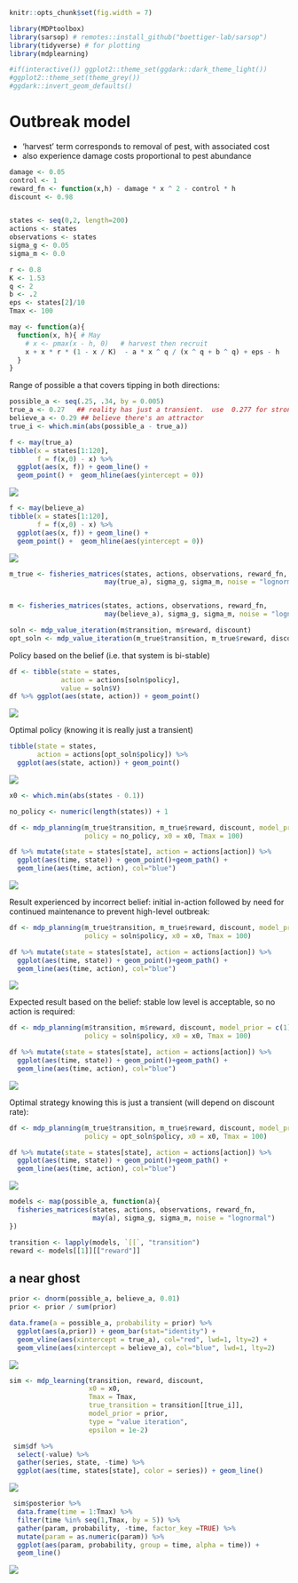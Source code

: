 
``` r
knitr::opts_chunk$set(fig.width = 7)
```

``` r
library(MDPtoolbox)
library(sarsop) # remotes::install_github("boettiger-lab/sarsop")
library(tidyverse) # for plotting
library(mdplearning)

#if(interactive()) ggplot2::theme_set(ggdark::dark_theme_light())
#ggplot2::theme_set(theme_grey())
#ggdark::invert_geom_defaults()
```

# Outbreak model

  - ‘harvest’ term corresponds to removal of pest, with associated cost
  - also experience damage costs proportional to pest abundance

<!-- end list -->

``` r
damage <- 0.05
control <- 1
reward_fn <- function(x,h) - damage * x ^ 2 - control * h
discount <- 0.98


states <- seq(0,2, length=200)
actions <- states
observations <- states
sigma_g <- 0.05
sigma_m <- 0.0

r <- 0.8
K <- 1.53
q <- 2
b <- .2
eps <- states[2]/10
Tmax <- 100

may <- function(a){  
  function(x, h){ # May
    # x <- pmax(x - h, 0)   # harvest then recruit   
    x + x * r * (1 - x / K)  - a * x ^ q / (x ^ q + b ^ q) + eps - h
  }
}
```

Range of possible a that covers tipping in both directions:

``` r
possible_a <- seq(.25, .34, by = 0.005)
true_a <- 0.27   ## reality has just a transient.  use  0.277 for stronger ghost
believe_a <- 0.29 ## believe there's an attractor
true_i <- which.min(abs(possible_a - true_a))
```

``` r
f <- may(true_a)
tibble(x = states[1:120],
       f = f(x,0) - x) %>%
  ggplot(aes(x, f)) + geom_line() +
  geom_point() +  geom_hline(aes(yintercept = 0))
```

![](may-outbreak-ghost_files/figure-gfm/unnamed-chunk-5-1.png)<!-- -->

``` r
f <- may(believe_a)
tibble(x = states[1:120],
       f = f(x,0) - x) %>%
  ggplot(aes(x, f)) + geom_line() +
  geom_point() +  geom_hline(aes(yintercept = 0))
```

![](may-outbreak-ghost_files/figure-gfm/unnamed-chunk-6-1.png)<!-- -->

``` r
m_true <- fisheries_matrices(states, actions, observations, reward_fn, 
                        may(true_a), sigma_g, sigma_m, noise = "lognormal")


m <- fisheries_matrices(states, actions, observations, reward_fn, 
                        may(believe_a), sigma_g, sigma_m, noise = "lognormal")
```

``` r
soln <- mdp_value_iteration(m$transition, m$reward, discount)
opt_soln <- mdp_value_iteration(m_true$transition, m_true$reward, discount)
```

Policy based on the belief (i.e. that system is bi-stable)

``` r
df <- tibble(state = states,
             action = actions[soln$policy],
             value = soln$V)
df %>% ggplot(aes(state, action)) + geom_point() 
```

![](may-outbreak-ghost_files/figure-gfm/unnamed-chunk-9-1.png)<!-- -->

Optimal policy (knowing it is really just a transient)

``` r
tibble(state = states,
       action = actions[opt_soln$policy]) %>% 
  ggplot(aes(state, action)) + geom_point() 
```

![](may-outbreak-ghost_files/figure-gfm/unnamed-chunk-10-1.png)<!-- -->

``` r
x0 <- which.min(abs(states - 0.1))
```

``` r
no_policy <- numeric(length(states)) + 1

df <- mdp_planning(m_true$transition, m_true$reward, discount, model_prior = c(1), 
                   policy = no_policy, x0 = x0, Tmax = 100)

df %>% mutate(state = states[state], action = actions[action]) %>% 
  ggplot(aes(time, state)) + geom_point()+geom_path() + 
  geom_line(aes(time, action), col="blue")
```

![](may-outbreak-ghost_files/figure-gfm/unnamed-chunk-12-1.png)<!-- -->

Result experienced by incorrect belief: initial in-action followed by
need for continued maintenance to prevent high-level
outbreak:

``` r
df <- mdp_planning(m_true$transition, m_true$reward, discount, model_prior = c(1), 
                   policy = soln$policy, x0 = x0, Tmax = 100)

df %>% mutate(state = states[state], action = actions[action]) %>% 
  ggplot(aes(time, state)) + geom_point()+geom_path() + 
  geom_line(aes(time, action), col="blue")
```

![](may-outbreak-ghost_files/figure-gfm/unnamed-chunk-13-1.png)<!-- -->

Expected result based on the belief: stable low level is acceptable, so
no action is
required:

``` r
df <- mdp_planning(m$transition, m$reward, discount, model_prior = c(1), 
                   policy = soln$policy, x0 = x0, Tmax = 100)

df %>% mutate(state = states[state], action = actions[action]) %>% 
  ggplot(aes(time, state)) + geom_point()+geom_path() + 
  geom_line(aes(time, action), col="blue")
```

![](may-outbreak-ghost_files/figure-gfm/unnamed-chunk-14-1.png)<!-- -->

Optimal strategy knowing this is just a transient (will depend on
discount
rate):

``` r
df <- mdp_planning(m_true$transition, m_true$reward, discount, model_prior = c(1), 
                   policy = opt_soln$policy, x0 = x0, Tmax = 100)

df %>% mutate(state = states[state], action = actions[action]) %>% 
  ggplot(aes(time, state)) + geom_point()+geom_path() + 
  geom_line(aes(time, action), col="blue")
```

![](may-outbreak-ghost_files/figure-gfm/unnamed-chunk-15-1.png)<!-- -->

``` r
models <- map(possible_a, function(a){
  fisheries_matrices(states, actions, observations, reward_fn, 
                     may(a), sigma_g, sigma_m, noise = "lognormal")
})
```

``` r
transition <- lapply(models, `[[`, "transition")
reward <- models[[1]][["reward"]]
```

## a near ghost

``` r
prior <- dnorm(possible_a, believe_a, 0.01)
prior <- prior / sum(prior)
```

``` r
data.frame(a = possible_a, probability = prior) %>%
  ggplot(aes(a,prior)) + geom_bar(stat="identity") +
  geom_vline(aes(xintercept = true_a), col="red", lwd=1, lty=2) + 
  geom_vline(aes(xintercept = believe_a), col="blue", lwd=1, lty=2) 
```

![](may-outbreak-ghost_files/figure-gfm/unnamed-chunk-19-1.png)<!-- -->

``` r
sim <- mdp_learning(transition, reward, discount, 
                    x0 = x0, 
                    Tmax = Tmax, 
                    true_transition = transition[[true_i]],
                    model_prior = prior,
                    type = "value iteration", 
                    epsilon = 1e-2)
```

``` r
 sim$df %>% 
  select(-value) %>% 
  gather(series, state, -time) %>% 
  ggplot(aes(time, states[state], color = series)) + geom_line()
```

![](may-outbreak-ghost_files/figure-gfm/unnamed-chunk-21-1.png)<!-- -->

``` r
 sim$posterior %>% 
  data.frame(time = 1:Tmax) %>%
  filter(time %in% seq(1,Tmax, by = 5)) %>%
  gather(param, probability, -time, factor_key =TRUE) %>% 
  mutate(param = as.numeric(param)) %>% 
  ggplot(aes(param, probability, group = time, alpha = time)) + 
  geom_line()
```

![](may-outbreak-ghost_files/figure-gfm/unnamed-chunk-22-1.png)<!-- -->
